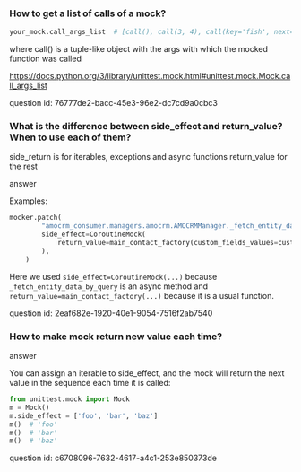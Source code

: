 ### How to get a list of calls of a mock?

```python
your_mock.call_args_list  # [call(), call(3, 4), call(key='fish', next='w00t!')]
```

where call() is a tuple-like object with the args with which the mocked function was called

https://docs.python.org/3/library/unittest.mock.html#unittest.mock.Mock.call_args_list

question id: 76777de2-bacc-45e3-96e2-dc7cd9a0cbc3


### What is the difference between side_effect and return_value? When to use each of them?

side_return is for iterables, exceptions and async functions
return_value for the rest

answer

Examples:
```python
mocker.patch(
        "amocrm_consumer.managers.amocrm.AMOCRMManager._fetch_entity_data_by_query",
        side_effect=CoroutineMock(
            return_value=main_contact_factory(custom_fields_values=custom_fields, _quantity=1),
        ),
    )
```
Here we used `side_effect=CoroutineMock(...)` because `_fetch_entity_data_by_query` is an async method
and `return_value=main_contact_factory(...)` because it is a usual function.

question id: 2eaf682e-1920-40e1-9054-7516f2ab7540


### How to make mock return new value each time?

answer

You can assign an iterable to side_effect, and the mock will return the next value in the 
sequence each time it is called:
```python
from unittest.mock import Mock
m = Mock()
m.side_effect = ['foo', 'bar', 'baz']
m()  # 'foo'
m()  # 'bar'
m()  # 'baz'
```

question id: c6708096-7632-4617-a4c1-253e850373de
